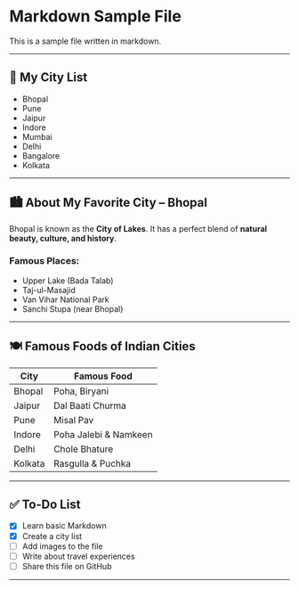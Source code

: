 # Markdown Sample File

This is a sample file written in markdown.

---

## 📍 My City List

- Bhopal  
- Pune  
- Jaipur  
- Indore  
- Mumbai  
- Delhi  
- Bangalore  
- Kolkata  

---

## 🏙️ About My Favorite City – Bhopal

Bhopal is known as the **City of Lakes**. It has a perfect blend of **natural beauty, culture, and history**.

### Famous Places:
- Upper Lake (Bada Talab)  
- Taj-ul-Masajid  
- Van Vihar National Park  
- Sanchi Stupa (near Bhopal)

---

## 🍽️ Famous Foods of Indian Cities

| City     | Famous Food           |
|----------|------------------------|
| Bhopal   | Poha, Biryani         |
| Jaipur   | Dal Baati Churma      |
| Pune     | Misal Pav             |
| Indore   | Poha Jalebi & Namkeen |
| Delhi    | Chole Bhature         |
| Kolkata  | Rasgulla & Puchka     |

---

## ✅ To-Do List

- [x] Learn basic Markdown  
- [x] Create a city list  
- [ ] Add images to the file  
- [ ] Write about travel experiences  
- [ ] Share this file on GitHub  

---


